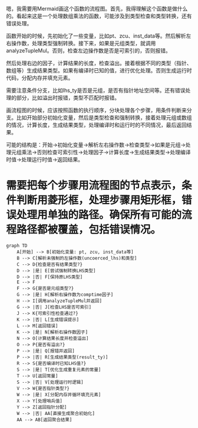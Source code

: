嗯，我需要用Mermaid画这个函数的流程图。首先，我得理解这个函数是做什么的。看起来这是一个处理数组乘法的函数，可能涉及到类型检查和类型转换，还有错误处理。

函数开始的时候，先初始化了一些变量，比如pt、zcu、inst_data等。然后解析左右操作数，处理类型强制转换。接下来，如果是元组类型，就调用analyzeTupleMul。否则，检查左边操作数是否是可索引的，否则报错。

然后处理右边的因子，计算结果的长度，检查溢出。接着根据不同的类型（指针、数组等）生成结果类型。如果有编译时已知的值，进行优化处理。否则生成运行时代码，分配内存并填充元素。

需要注意条件分支，比如lhs_ty是否是元组，是否有指针地址空间等。还有错误处理的部分，比如溢出时报错，类型不匹配时报错。

画流程图的时候，应该按照函数的执行顺序，分块处理各个步骤，用条件判断来分支。比如开始部分初始化变量，然后是类型检查和强制转换，接着处理元组或数组的情况，计算长度，生成结果类型，处理编译时和运行时的不同情况，最后返回结果。

可能的结构是：开始→初始化变量→解析左右操作数→检查类型→如果是元组→处理元组乘法→否则检查可索引性→处理因子→计算长度→生成结果类型→处理编译时值→处理运行时值→返回结果。

需要把每个步骤用流程图的节点表示，条件判断用菱形框，处理步骤用矩形框，错误处理用单独的路径。确保所有可能的流程路径都被覆盖，包括错误情况。
================================================
```mermaid
graph TD
    A[开始] --> B[初始化变量: pt, zcu, inst_data等]
    B --> C[解析未强制的左操作数(uncoerced_lhs)和类型]
    C --> D{检查是否有结果类型?}
    D --> |是| E[尝试强制转换LHS类型]
    D --> |否| F[保持原LHS类型]
    E --> F
    F --> G{是否是元组类型?}
    G --> |是| H[解析右操作数为comptime因子]
    H --> I[调用analyzeTupleMul并返回]
    G --> |否| J[检查LHS是否可索引]
    J --> K{可索引性检查通过?}
    K --> |否| L[生成错误提示]
    L --> M[返回错误]
    K --> |是| N[解析右操作数因子]
    N --> O[计算结果长度并检查溢出]
    O --> P{是否有溢出?}
    P --> |是| Q[报错并返回]
    P --> |否| R[生成结果类型(result_ty)]
    R --> S{是否编译时已知LHS值?}
    S --> |是| T[优化生成重复元素的常量]
    T --> U[返回常量]
    S --> |否| V[处理运行时逻辑]
    V --> W{是否指针类型?}
    W --> |是| X[分配内存并循环填充元素]
    X --> Y[处理哨兵值]
    Y --> Z[返回指针分配]
    W --> |否| AA[直接生成聚合初始化]
    AA --> AB[返回聚合结果]
```